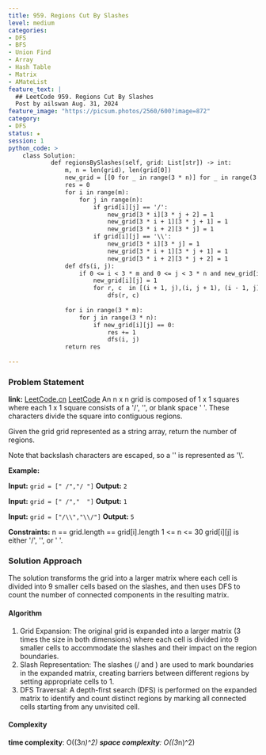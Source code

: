 ```yaml
---
title: 959. Regions Cut By Slashes
level: medium
categories:
- DFS
- BFS
- Union Find
- Array
- Hash Table
- Matrix
- AMateList
feature_text: |
  ## LeetCode 959. Regions Cut By Slashes
  Post by ailswan Aug. 31, 2024
feature_image: "https://picsum.photos/2560/600?image=872"
category:
- DFS
status: ★
session: 1
python_code: >
    class Solution:
            def regionsBySlashes(self, grid: List[str]) -> int:
                m, n = len(grid), len(grid[0])
                new_grid = [[0 for _ in range(3 * n)] for _ in range(3 * m)]
                res = 0
                for i in range(m):
                    for j in range(n):
                        if grid[i][j] == '/':
                            new_grid[3 * i][3 * j + 2] = 1
                            new_grid[3 * i + 1][3 * j + 1] = 1
                            new_grid[3 * i + 2][3 * j] = 1
                        if grid[i][j] == '\\':
                            new_grid[3 * i][3 * j] = 1
                            new_grid[3 * i + 1][3 * j + 1] = 1
                            new_grid[3 * i + 2][3 * j + 2] = 1
                def dfs(i, j):
                    if 0 <= i < 3 * m and 0 <= j < 3 * n and new_grid[i][j] == 0:
                        new_grid[i][j] = 1
                        for r, c  in [(i + 1, j),(i, j + 1), (i - 1, j), (i, j - 1)]:
                            dfs(r, c)
                        
                for i in range(3 * m):
                    for j in range(3 * n):
                        if new_grid[i][j] == 0:
                            res += 1
                            dfs(i, j)
                return res
                                        
---
```


### Problem Statement
**link:**
[LeetCode.cn](https://leetcode.cn/problems/regions-cut-by-slashes/)
[LeetCode](https://leetcode.com/regions-cut-by-slashes/)
An n x n grid is composed of 1 x 1 squares where each 1 x 1 square consists of a '/', '\', or blank space ' '. These characters divide the square into contiguous regions.

Given the grid grid represented as a string array, return the number of regions.

Note that backslash characters are escaped, so a '\' is represented as '\\'.

**Example:**

**Input:** `grid = [" /","/ "]`
**Output:** `2`

**Input:** `grid = [" /","  "]`
**Output:** `1`

**Input:** `grid = ["/\\","\\/"]`
**Output:** `5`

**Constraints:**
n == grid.length == grid[i].length
1 <= n <= 30
grid[i][j] is either '/', '\', or ' '.

### Solution Approach
The solution transforms the grid into a larger matrix where each cell is divided into 9 smaller cells based on the slashes, and then uses DFS to count the number of connected components in the resulting matrix.

#### Algorithm
1. Grid Expansion: The original grid is expanded into a larger matrix (3 times the size in both dimensions) where each cell is divided into 9 smaller cells to accommodate the slashes and their impact on the region boundaries.
2. Slash Representation: The slashes (/ and \) are used to mark boundaries in the expanded matrix, creating barriers between different regions by setting appropriate cells to 1.
3. DFS Traversal: A depth-first search (DFS) is performed on the expanded matrix to identify and count distinct regions by marking all connected cells starting from any unvisited cell.

#### Complexity
 **time complexity**: O((3*n)^2)
 **space complexity**: O((3*n)^2)